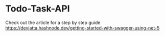# Todo-Task-API

Check out the article for a step by step guide https://devjatta.hashnode.dev/getting-started-with-swagger-using-net-5

